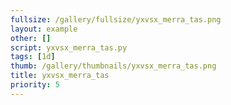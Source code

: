 ```yaml
---
fullsize: /gallery/fullsize/yxvsx_merra_tas.png
layout: example
other: []
script: yxvsx_merra_tas.py
tags: [1d]
thumb: /gallery/thumbnails/yxvsx_merra_tas.png
title: yxvsx_merra_tas
priority: 5
---
```

